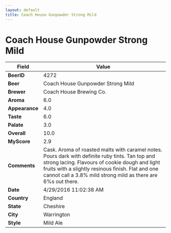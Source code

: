 ```yaml
---
layout: default
title: Coach House Gunpowder Strong Mild
---
```


# Coach House Gunpowder Strong Mild

| Field         | Value     |
|---------------|-----------|
| **BeerID** | 4272 |
| **Beer** | Coach House Gunpowder Strong Mild |
| **Brewer** | Coach House Brewing Co. |
| **Aroma** | 6.0 |
| **Appearance** | 4.0 |
| **Taste** | 6.0 |
| **Palate** | 3.0 |
| **Overall** | 10.0 |
| **MyScore** | 2.9 |
| **Comments** | Cask. Aroma of roasted malts with caramel notes. Pours dark with definite ruby tints. Tan top and strong lacing. Flavours of cookie dough and light fruits with a slightly resinous finish. Flat and one cannot call a 3.8% mild strong mild as there are 6%s out there. |
| **Date** | 4/29/2016 11:02:38 AM |
| **Country** | England |
| **State** | Cheshire |
| **City** | Warrington |
| **Style** | Mild Ale |
